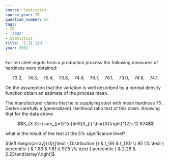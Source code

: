 ```yaml
---
course: Statistics
course_year: IB
question_number: 55
tags:
- IB
- '2002'
- Statistics
title: '2.II.12H '
year: 2002
---
```



For ten steel ingots from a production process the following measures of hardness were obtained:

$$73.2, \quad 74.3, \quad 75.4, \quad 73.8, \quad 74.4, \quad 76.7, \quad 76.1, \quad 73.0, \quad 74.6, \quad 74.1 .$$

On the assumption that the variation is well described by a normal density function obtain an estimate of the process mean.

The manufacturer claims that he is supplying steel with mean hardness 75 . Derive carefully a (generalized) likelihood ratio test of this claim. Knowing that for the data above

$$S_{X X}=\sum_{j=1}^{n}\left(X_{i}-\bar{X}\right)^{2}=12.824$$

what is the result of the test at the $5 \%$ significance level?

$\left.\begin{array}{lll}{[\text { Distribution }} & t_{9} & t_{10} \\ 95 \% \text { percentile } & 1.83 & 1.81 \\ 97.5 \% \text { percentile } & 2.26 & 2.23\end{array}\right]$